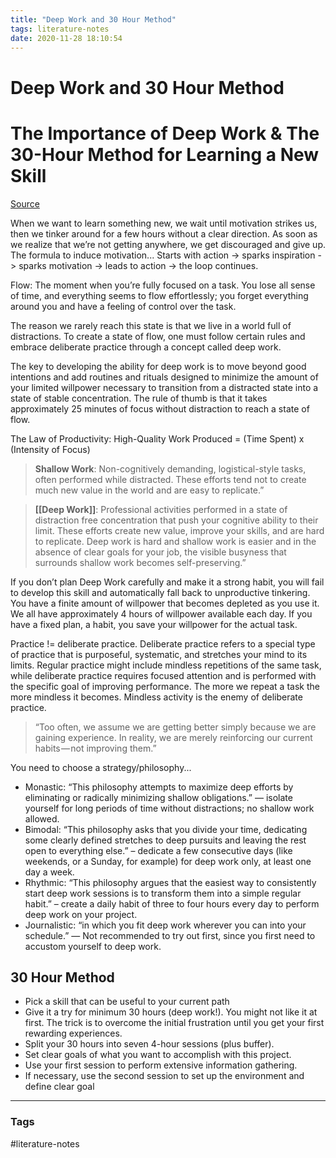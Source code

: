 ```yaml
---
title: "Deep Work and 30 Hour Method"
tags: literature-notes
date: 2020-11-28 18:10:54
---
```


# Deep Work and 30 Hour Method

# The Importance of Deep Work & The 30-Hour Method for Learning a New Skill

[Source](https://azeria-labs.com/the-importance-of-deep-work-the-30-hour-method-for-learning-a-new-skill/)

When we want to learn something new, we wait until motivation strikes us, then we tinker around for a few hours without a clear direction. As soon as we realize that we’re not getting anywhere, we get discouraged and give up. 
The formula to induce motivation...
Starts with action -> sparks inspiration -> sparks motivation -> leads to action -> the loop continues.

Flow: The moment when you’re fully focused on a task. You lose all sense of time, and everything seems to flow effortlessly; you forget everything around you and have a feeling of control over the task.

The reason we rarely reach this state is that we live in a world full of distractions. To create a state of flow, one must follow certain rules and embrace deliberate practice through a concept called deep work.

The key to developing the ability for deep work is to move beyond good intentions and add routines and rituals designed to minimize the amount of your limited willpower necessary to transition from a distracted state into a state of stable concentration. The rule of thumb is that it takes approximately 25 minutes of focus without distraction to reach a state of flow.

The Law of Productivity: High-Quality Work Produced = (Time Spent) x (Intensity of Focus)

> **Shallow Work**: Non-cognitively demanding, logistical-style tasks, often performed while distracted. These efforts tend not to create much new value in the world and are easy to replicate.”

> **[[Deep Work]]**: Professional activities performed in a state of distraction free concentration that push your cognitive ability to their limit. These efforts create new value, improve your skills, and are hard to replicate. Deep work is hard and shallow work is easier and in the absence of clear goals for your job, the visible busyness that surrounds shallow work becomes self-preserving.”

If you don’t plan Deep Work carefully and make it a strong habit, you will fail to develop this skill and automatically fall back to unproductive tinkering. You have a finite amount of willpower that becomes depleted as you use it. We all have approximately 4 hours of willpower available each day. If you have a fixed plan, a habit, you save your willpower for the actual task.

Practice != deliberate practice. Deliberate practice refers to a special type of practice that is purposeful, systematic, and stretches your mind to its limits. Regular practice might include mindless repetitions of the same task, while deliberate practice requires focused attention and is performed with the specific goal of improving performance. The more we repeat a task the more mindless it becomes. Mindless activity is the enemy of deliberate practice.

> “Too often, we assume we are getting better simply because we are gaining experience. In reality, we are merely reinforcing our current habits — not improving them.”

You need to choose a strategy/philosophy...

- Monastic: “This philosophy attempts to maximize deep efforts by eliminating or radically minimizing shallow obligations.” — isolate yourself for long periods of time without distractions; no shallow work allowed.
- Bimodal: “This philosophy asks that you divide your time, dedicating some clearly defined stretches to deep pursuits and leaving the rest open to everything else.” – dedicate a few consecutive days (like weekends, or a Sunday, for example) for deep work only, at least one day a week.
- Rhythmic: “This philosophy argues that the easiest way to consistently start deep work sessions is to transform them into a simple regular habit.” – create a daily habit of three to four hours every day to perform deep work on your project.
- Journalistic: “in which you fit deep work wherever you can into your schedule.” — Not recommended to try out first, since you first need to accustom yourself to deep work.

## 30 Hour Method

- Pick a skill that can be useful to your current path
- Give it a try for minimum 30 hours (deep work!). You might not like it at first. The trick is to overcome the initial frustration until you get your first rewarding experiences.
- Split your 30 hours into seven 4-hour sessions (plus buffer). 
- Set clear goals of what you want to accomplish with this project. 
- Use your first session to perform extensive information gathering.
- If necessary, use the second session to set up the environment and define clear goal

---
### Tags
#literature-notes
